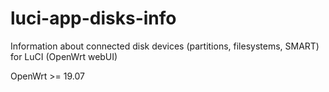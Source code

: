 # luci-app-disks-info
Information about connected disk devices (partitions, filesystems, SMART) for LuCI (OpenWrt webUI)

OpenWrt >= 19.07
